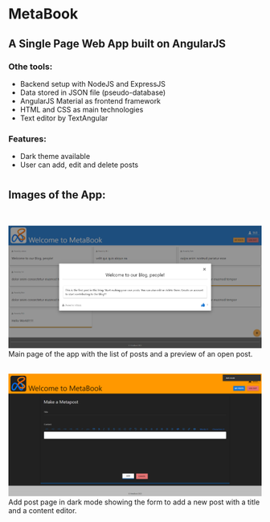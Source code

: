 # MetaBook 
## A Single Page Web App built on AngularJS
### Othe tools: 
* Backend setup with NodeJS and ExpressJS
* Data stored in JSON file (pseudo-database)
* AngularJS Material as frontend framework
* HTML and CSS as main technologies
* Text editor by TextAngular
### Features:
* Dark theme available
* User can add, edit and delete posts
#
## Images of the App:
<br>


![](client\src\assets\images\metabookMainPage.png)
Main page of the app with the list of posts and a preview of an open post.
<br>
<br>

![](client\src\assets\images\metabookAddPostDark.png)
Add post page in dark mode showing the form to add a new post with a title and a content editor.